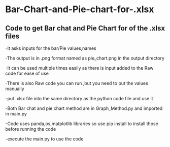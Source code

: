 # Bar-Chart-and-Pie-chart-for-.xlsx
Code to get Bar chat and Pie Chart for of the .xlsx files
-
-It asks inputs for the bar/Pie values,names 

-The output is in .png format named as pie_chart.png in the output directory 

-It can be used multiple times easily as there is input added to the Raw code for ease of use

-There is also Raw code you can run ,but you need to put the values manually

-put .xlsx file into the same directory as the python code file and use it

-Both Bar chat and pie chart method are in Graph_Method.py and imported in main.py

-Code uses panda,os,matplotlib libraries so use pip install to install those before running the code

-execute the main.py to use the code


